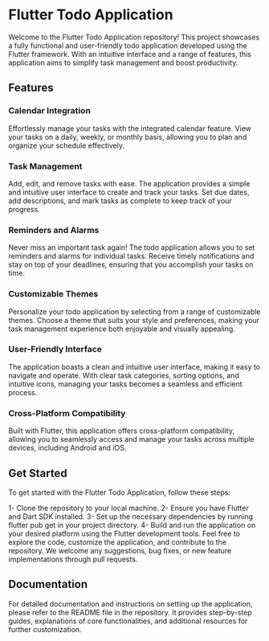 # Flutter Todo Application
Welcome to the Flutter Todo Application repository! This project showcases a fully functional and user-friendly todo application developed using the Flutter framework. With an intuitive interface and a range of features, this application aims to simplify task management and boost productivity.

## Features
### Calendar Integration
Effortlessly manage your tasks with the integrated calendar feature. View your tasks on a daily, weekly, or monthly basis, allowing you to plan and organize your schedule effectively.

### Task Management
Add, edit, and remove tasks with ease. The application provides a simple and intuitive user interface to create and track your tasks. Set due dates, add descriptions, and mark tasks as complete to keep track of your progress.

### Reminders and Alarms
Never miss an important task again! The todo application allows you to set reminders and alarms for individual tasks. Receive timely notifications and stay on top of your deadlines, ensuring that you accomplish your tasks on time.

### Customizable Themes
Personalize your todo application by selecting from a range of customizable themes. Choose a theme that suits your style and preferences, making your task management experience both enjoyable and visually appealing.

### User-Friendly Interface
The application boasts a clean and intuitive user interface, making it easy to navigate and operate. With clear task categories, sorting options, and intuitive icons, managing your tasks becomes a seamless and efficient process.

### Cross-Platform Compatibility
Built with Flutter, this application offers cross-platform compatibility, allowing you to seamlessly access and manage your tasks across multiple devices, including Android and iOS.

## Get Started
To get started with the Flutter Todo Application, follow these steps:

1- Clone the repository to your local machine.
2- Ensure you have Flutter and Dart SDK installed.
3- Set up the necessary dependencies by running flutter pub get in your project directory.
4- Build and run the application on your desired platform using the Flutter development tools.
Feel free to explore the code, customize the application, and contribute to the repository. We welcome any suggestions, bug fixes, or new feature implementations through pull requests.

## Documentation
For detailed documentation and instructions on setting up the application, please refer to the README file in the repository. It provides step-by-step guides, explanations of core functionalities, and additional resources for further customization.
